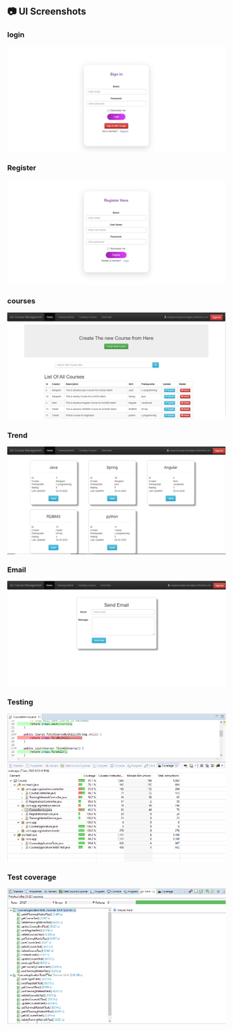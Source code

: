 ## :camera: UI Screenshots

### login
![](../screenshots/login.PNG)

### Register
![](../screenshots/register.PNG)

### courses
![](../screenshots/listcourses.PNG)

### Trend
![](../screenshots/trend.PNG)

### Email
![](../screenshots/email.PNG)

### Testing
![](../screenshots/testcoverage.PNG)

### Test coverage
![](../screenshots/testing.PNG)

